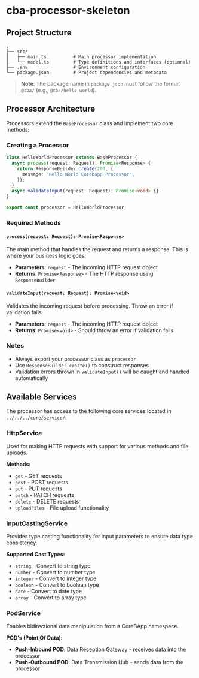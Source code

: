 # cba-processor-skeleton

## Project Structure

```
.
├── src/
│   ├── main.ts          # Main processor implementation
│   └── model.ts         # Type definitions and interfaces (optional)
├── .env                 # Environment configuration
└── package.json         # Project dependencies and metadata
```

> **Note**: The package name in `package.json` must follow the format `@cba/` (e.g., `@cba/hello-world`).

## Processor Architecture

Processors extend the `BaseProcessor` class and implement two core methods:

### Creating a Processor

```typescript
class HelloWorldProcessor extends BaseProcessor {
  async process(request: Request): Promise<Response> {
    return ResponseBuilder.create(200, {
      message: 'Hello World Corebapp Processor',
    });
  }
  async validateInput(request: Request): Promise<void> {}
}

export const processor = HelloWorldProcessor;
```

### Required Methods

#### `process(request: Request): Promise<Response>`

The main method that handles the request and returns a response. This is where your business logic goes.

- **Parameters**: `request` - The incoming HTTP request object
- **Returns**: `Promise<Response>` - The HTTP response using `ResponseBuilder`

#### `validateInput(request: Request): Promise<void>`

Validates the incoming request before processing. Throw an error if validation fails.

- **Parameters**: `request` - The incoming HTTP request object
- **Returns**: `Promise<void>` - Should throw an error if validation fails

### Notes

- Always export your processor class as `processor`
- Use `ResponseBuilder.create()` to construct responses
- Validation errors thrown in `validateInput()` will be caught and handled automatically

## Available Services

The processor has access to the following core services located in `../../../core/service/`:

### HttpService

Used for making HTTP requests with support for various methods and file uploads.

**Methods:**

- `get` - GET requests
- `post` - POST requests
- `put` - PUT requests
- `patch` - PATCH requests
- `delete` - DELETE requests
- `uploadFiles` - File upload functionality

### InputCastingService

Provides type casting functionality for input parameters to ensure data type consistency.

**Supported Cast Types:**

- `string` - Convert to string type
- `number` - Convert to number type
- `integer` - Convert to integer type
- `boolean` - Convert to boolean type
- `date` - Convert to date type
- `array` - Convert to array type

### PodService

Enables bidirectional data manipulation from a CoreBApp namespace.

**POD's (Point Of Data):**

- **Push-Inbound POD**: Data Reception Gateway - receives data into the processor
- **Push-Outbound POD**: Data Transmission Hub - sends data from the processor
